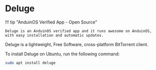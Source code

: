 # Deluge

!!! tip "AnduinOS Verified App - Open Source"

    Deluge is an AnduinOS verified app and it runs awesome on AnduinOS, with easy installation and automatic updates.

Deluge is a lightweight, Free Software, cross-platform BitTorrent client.

To install Deluge on Ubuntu, run the following command:

```bash
sudo apt install deluge
```

